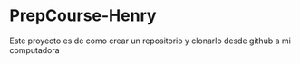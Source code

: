# PrepCourse-Henry
Este proyecto es de como crear un repositorio y clonarlo desde github a mi computadora

